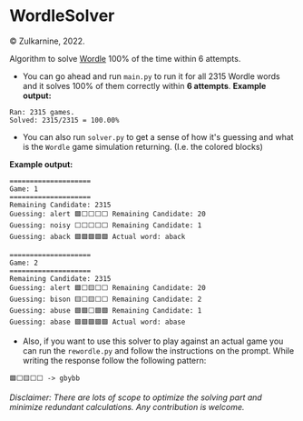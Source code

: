 # WordleSolver

&copy; Zulkarnine, 2022.

Algorithm to solve [Wordle](https://www.powerlanguage.co.uk/wordle/) 100% of the time within 6 attempts.

- You can go ahead and run `main.py` to run it for all 2315 Wordle words and it solves 100% of them correctly within **6 attempts**.
**Example output:**
```
Ran: 2315 games.
Solved: 2315/2315 = 100.00%
```

- You can also run `solver.py` to get a sense of how it's guessing and what is the `Wordle` game simulation returning. (I.e. the colored blocks)

**Example output:**
```
====================
Game: 1
====================
Remaining Candidate: 2315
Guessing: alert 🟩️⬜️⬜️⬜️⬜️ Remaining Candidate: 20
Guessing: noisy ⬜️⬜️⬜️⬜️⬜️ Remaining Candidate: 1
Guessing: aback 🟩️🟩️🟩️🟩️🟩️ Actual word: aback

====================
Game: 2
====================
Remaining Candidate: 2315
Guessing: alert 🟩️⬜️🟨⬜️⬜️ Remaining Candidate: 20
Guessing: bison 🟨⬜️🟨⬜️⬜️ Remaining Candidate: 2
Guessing: abuse 🟩️🟩️⬜️🟩️🟩️ Remaining Candidate: 1
Guessing: abase 🟩️🟩️🟩️🟩️🟩️ Actual word: abase
```

- Also, if you want to use this solver to play against an actual game you can run the `rewordle.py` and follow the instructions on the prompt. While writing the response follow the following pattern:
```
🟩️⬜️🟨⬜️⬜️ -> gbybb
```

*Disclaimer: There are lots of scope to optimize the solving part and minimize redundant calculations. Any contribution is welcome.*
